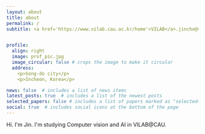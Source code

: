 ```yaml
---
layout: about
title: about
permalink: /
subtitle: <a href='https://www.vilab.cau.ac.kr/home'>VILAB</a>.jincho@vilab.cau.ac.kr.


profile:
  align: right
  image: prof_pic.jpg
  image_circular: false # crops the image to make it circular
  address: 
    <p>Song-do city</p>
    <p>Incheon, Korea</p>

news: false  # includes a list of news items
latest_posts: true  # includes a list of the newest posts
selected_papers: false # includes a list of papers marked as "selected={true}"
social: true  # includes social icons at the bottom of the page
---
```


Hi. I'm Jin. 
I'm studying Computer vision and AI in VILAB@CAU.

<!-- Put your address / P.O. box / other info right below your picture. You can also disable any of these  elements by editing `profile` property of the YAML header of your `_pages/about.md`. Edit `_bibliography/ papers.bib` and Jekyll will render your [publications page](/al-folio/publications/) automatically. -->

<!-- Link to your social media connections, too. This theme is set up to use [Font Awesome icons](http://fortawesome.github.io/Font-Awesome/) and [Academicons](https://jpswalsh.github.io/academicons/), like the ones below. Add your Facebook, Twitter, LinkedIn, Google Scholar, or just disable all of them. -->
